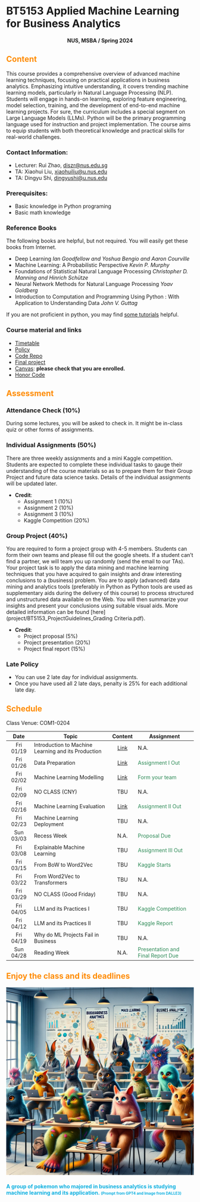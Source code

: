 # BT5153 Applied Machine Learning for Business Analytics

#### <center>NUS, MSBA / Spring 2024</center>

## <font color='DarkOrange'>Content</font>

This course provides a comprehensive overview of advanced machine learning techniques, focusing on practical applications in business analytics. Emphasizing intuitive understanding, it covers trending machine learning models, particularly in Natural Language Processing (NLP). Students will engage in hands-on learning, exploring feature engineering, model selection, training, and the development of end-to-end machine learning projects. For sure, the curriculum includes a special segment on Large Language Models (LLMs). Python will be the primary programming language used for instruction and project implementation. The course aims to equip students with both theoretical knowledge and practical skills for real-world challenges.

### Contact Information:

- Lecturer: Rui Zhao, [diszr@nus.edu.sg](mailto:diszr@nus.edu.sg)
- TA: Xiaohui Liu, [xiaohuiliu@u.nus.edu](mailto:xiaohuiliu@u.nus.edu)
- TA: Dingyu Shi, [dingyushi@u.nus.edu](mailto:dingyushi@u.nus.edu)

### Prerequisites:

- Basic knowledge in Python programing
- Basic math knowledge

### Reference Books

The following books are helpful, but not required. You will easily get these books from Internet.

- Deep Learning *Ian Goodfellow and Yoshua Bengio and Aaron Courville*
- Machine Learning: A Probabilistic Perspective *Kevin P. Murphy*
- Foundations of Statistical Natural Language Processing *Christopher D. Manning and Hinrich Schütze*
- Neural Network Methods for Natural Language Processing *Yoav Goldberg*
- Introduction to Computation and Programming Using Python : With Application to Understanding Data *John V. Guttag* 

If you are not proficient in python, you may find [some tutorials](material/coding.md) helpful.

### Course material and links

- [Timetable](#schedule)
- [Policy](material/coursepolicy.md)
- [Code Repo](https://github.com/rz0718/BT5153_2024/tree/main)
- [Final project](project/project.md)
- [Canvas](https://canvas.nus.edu.sg/courses/52787): **please check that you are enrolled.**
- [Honor Code](honorcode.md)

## <font color='DarkOrange'>Assessment</font>

### Attendance Check (10%)

During some lectures, you will be asked to check in. It might be in-class quiz or other forms of assignments. 

### Individual Assignments (50%)

There are three weekly assignments and a mini Kaggle competition. Students are expected to complete these individual tasks to gauge their understanding of the course materials so as to prepare them for their Group Project and future data science tasks. Details of the individual assignments will be updated later.

- **Credit**:
  * Assignment 1 (10%)
  * Assignment 2 (10%)
  * Assignment 3 (10%)
  * Kaggle Competition (20%)

### Group Project (40%)

You are required to form a project group with 4-5 members. Students can form their own teams and please fill out the google sheets. If a student can’t find a partner, we will team you up randomly (send the email to our TAs). Your project task is to apply the data mining and machine learning techniques that you have acquired to gain insights and draw interesting conclusions to a (business) problem. You are to apply (advanced) data mining and analytics tools (preferably in Python as Python tools are used as supplementary aids during the delivery of this course) to process structured and unstructured data available on the Web. You will then summarize your insights and present your conclusions using suitable visual aids. More detailed information can be found [here](project/BT5153_ProjectGuidelines_Grading Criteria.pdf).

- **Credit**:
  * Project proposal (5%)
  * Project presentation (20%)
  * Project final report (15%)

### Late Policy

* You can use 2 late day for individual assignments.
* Once you have used all 2 late days, penalty is 25% for each additional late day.


## <font color='DarkOrange'>Schedule</font>

Class Venue: COM1-0204

**Date** |	**Topic** |	**Content** | **Assignment**
:----:  | ------- | :----: | ---------------
Fri 01/19 | Introduction to Machine Learning and its Production | [Link](note/blogs01.md) | N.A.
Fri 01/26 | Data Preparation | [Link](note/blogs02.md) | <font color='SeaGreen'>Assignment I Out</font>
Fri 02/02 | Machine Learning Modelling |[Link](note/blogs03.md) |  <font color='SeaGreen'>Form your team</font>
Fri 02/09 | NO CLASS (CNY) | TBU | N.A.
Fri 02/16 | Machine Learning Evaluation | [Link](note/blogs04.md) | <font color='SeaGreen'>Assignment II Out</font>
Fri 02/23 | Machine Learning Deployment | TBU  | N.A.
Sun 03/03 | Recess Week | N.A. |  <font color='SeaGreen'>Proposal Due </font>
Fri 03/08 | Explainable Machine Learning | TBU | <font color='SeaGreen'>Assignment III Out</font>
Fri 03/15 | From BoW to Word2Vec| TBU | <font color='SeaGreen'>Kaggle Starts</font>
Fri 03/22 | From Word2Vec to Transformers | TBU | N.A.
Fri 03/29 | NO CLASS (Good Friday) | TBU  | N.A.
Fri 04/05 | LLM and its Practices I | TBU  | <font color='SeaGreen'>Kaggle Competition</font>
Fri 04/12 | LLM and its Practices II | TBU | <font color='SeaGreen'>Kaggle Report</font>
Fri 04/19 | Why do ML Projects Fail in Business | TBU  | N.A.
Sun 04/28 | Reading Week | N.A. | <font color='SeaGreen'>Presentation and Final Report Due</font>

## <font color='DarkOrange'>Enjoy the class and its deadlines</font>
![credit: DALLE3](img/pika_ml.png)
#### <font color='SeaBlue'>A group of pokemon who majored in business analytics is studying machine learning and its application. <font size=1>(Prompt from GPT4 and Image from DALLE3)</font>
